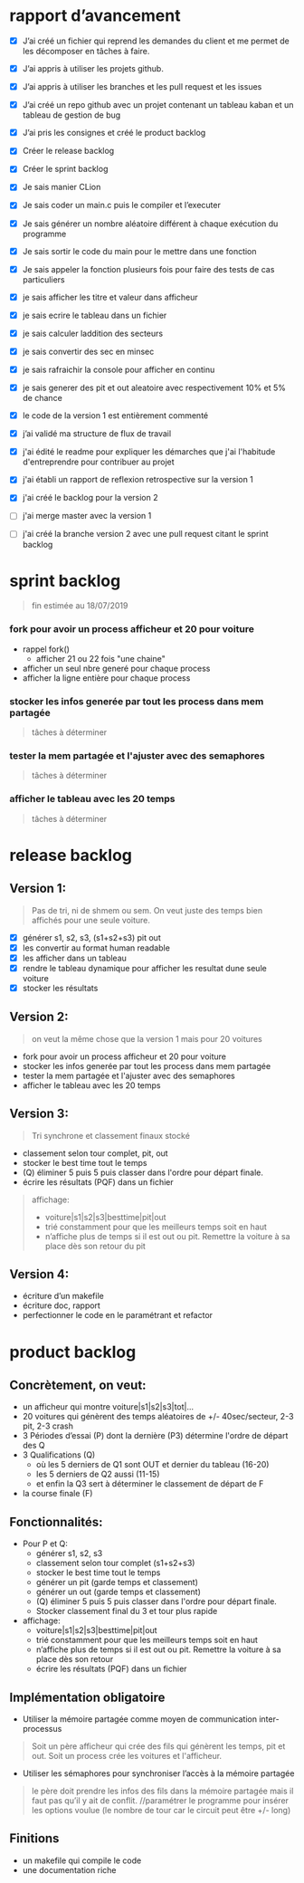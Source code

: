 # rapport d’avancement

- [x] J’ai créé un fichier qui reprend les demandes du client et me permet de les décomposer en tâches à faire.
- [x] J’ai appris à utiliser les projets github.
- [x] J’ai appris à utiliser les branches et les pull request et les issues 
- [x] J’ai créé un repo github avec un projet contenant un tableau kaban et un tableau de gestion de bug 
- [x] J’ai pris les consignes et créé le product backlog 
- [x] Créer le release backlog 
- [x] Créer le sprint backlog 
- [x] Je sais manier CLion
- [x] Je sais coder un main.c puis le compiler et l’executer
- [x] Je sais générer un nombre aléatoire différent à chaque exécution du programme
- [x] Je sais sortir le code du main pour le mettre dans une fonction
- [x] Je sais appeler la fonction plusieurs fois pour faire des tests de cas particuliers
- [x] je sais afficher les titre et valeur dans afficheur
- [x] je sais ecrire le tableau dans un fichier
- [x] je sais calculer laddition des secteurs
- [x] je sais convertir des sec en minsec
- [x] je sais rafraichir la console pour afficher en continu
- [x] je sais generer des pit et out aleatoire avec respectivement 10% et 5% de chance
- [x] le code de la version 1 est entièrement commenté
- [x] j’ai validé ma structure de flux de travail
- [x] j'ai édité le readme pour expliquer les démarches que j'ai l'habitude d'entreprendre pour contribuer au projet
- [x] j'ai établi un rapport de reflexion retrospective sur la version 1
- [x] j'ai créé le backlog pour la version 2
- [ ] j'ai merge master avec la version 1
- [ ] j'ai créé la branche version 2 avec une pull request citant le sprint backlog


# sprint backlog
> fin estimée au 18/07/2019
### fork pour avoir un process afficheur et 20 pour voiture
* rappel fork()
    * afficher 21 ou 22 fois "une chaine"
* afficher un seul nbre generé pour chaque process 
* afficher la ligne entière pour chaque process 
### stocker les infos generée par tout les process dans mem partagée
> tâches à déterminer
### tester la mem partagée et l'ajuster avec des semaphores
> tâches à déterminer
### afficher le tableau avec les 20 temps
> tâches à déterminer


# release backlog
## Version 1:
> Pas de tri, ni de shmem ou sem. On veut juste des temps bien affichés pour une seule voiture.
- [x] générer s1, s2, s3, (s1+s2+s3) pit out
- [x] les convertir au format human readable
- [x] les afficher dans un tableau
- [x] rendre le tableau dynamique pour afficher les resultat dune seule voiture
- [x] stocker les résultats

## Version 2:
> on veut la même chose que la version 1 mais pour 20 voitures
* fork pour avoir un process afficheur et 20 pour voiture
* stocker les infos generée par tout les process dans mem partagée
* tester la mem partagée et l'ajuster avec des semaphores
* afficher le tableau avec les 20 temps 

## Version 3:
> Tri synchrone et classement finaux stocké
* classement selon tour complet, pit, out
* stocker le best time tout le temps
* (Q) éliminer 5 puis 5 puis classer dans l'ordre pour départ finale.
* écrire les résultats (PQF) dans un fichier
> affichage: 
> * voiture|s1|s2|s3|besttime|pit|out 
> * trié constamment pour que les meilleurs temps soit en haut
> * n’affiche plus de temps si il est out ou pit. Remettre la voiture à sa place dès son retour du pit

## Version 4:
* écriture d’un makefile
* écriture doc, rapport
* perfectionner le code en le paramétrant et refactor

# product backlog
## Concrètement, on veut:
* un afficheur qui montre voiture|s1|s2|s3|tot|...
* 20 voitures qui génèrent des temps aléatoires de +/- 40sec/secteur, 2-3 pit, 2-3 crash
* 3 Périodes d’essai (P) dont la dernière (P3) détermine l'ordre de départ des Q
* 3 Qualifications (Q) 
    * où les 5 derniers de Q1 sont OUT et dernier du tableau (16-20)
    * les 5 derniers de Q2 aussi (11-15)
    * et enfin la Q3 sert à déterminer le classement de départ de F
* la course finale (F)

## Fonctionnalités:
* Pour P et Q: 
    * générer s1, s2, s3
    * classement selon tour complet (s1+s2+s3)
    * stocker le best time tout le temps
    * générer un pit (garde temps et classement)
    * générer un out (garde temps et classement)
    * (Q) éliminer 5 puis 5 puis classer dans l'ordre pour départ finale.
    * Stocker classement final du 3 et tour plus rapide
* affichage: 
    * voiture|s1|s2|s3|besttime|pit|out 
    * trié constamment pour que les meilleurs temps soit en haut
    * n’affiche plus de temps si il est out ou pit. Remettre la voiture à sa place dès son retour
    * écrire les résultats (PQF) dans un fichier

## Implémentation obligatoire
* Utiliser la mémoire partagée comme moyen de communication inter-processus
> Soit un père afficheur qui crée des fils qui génèrent les temps, pit et out. Soit un process crée les voitures et l'afficheur.
* Utiliser les sémaphores pour synchroniser l’accès à la mémoire partagée
> le père doit prendre les infos des fils dans la mémoire partagée mais il faut pas qu’il y ait de conflit. 
> //paramétrer le programme pour insérer les options voulue (le nombre de tour car le circuit peut être +/- long)

## Finitions
* un makefile qui compile le code
* une documentation riche
